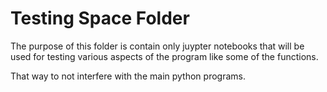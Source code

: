 # Testing Space Folder

The purpose of this folder is contain only juypter notebooks that will be used for testing various aspects of the program like some of the functions.


That way to not interfere with the main python programs.  
